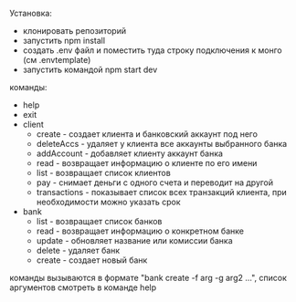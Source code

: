 Установка: 
 - клонировать репозиторий
 - запустить npm install 
 - создать .env файл и поместить туда строку подключения к монго (см .envtemplate)
 - запустить командой npm start dev

 команды:
  - help
  - exit
  - client
    - create   - создает клиента и банковский аккаунт под него
    - deleteAccs  - удаляет у клиента все аккаунты выбранного банка
    - addAccount - добавляет клиенту аккаунт банка
    - read - возвращает информацию о клиенте по его имени
    - list - возвращает список клиентов
    - pay - снимает деньги с одного счета и переводит на другой
    - transactions - показывает список всех транзакций клиента, при необходимости можно указать срок
  - bank
    - list - возвращает список банков
    - read - возвращает информацию о конкретном банке
    - update - обновляет название или комиссии банка
    - delete - удаляет банк
    - create - создает новый банк
 
команды вызываются в формате "bank create -f arg -g arg2 ...", список аргументов смотреть в команде help
